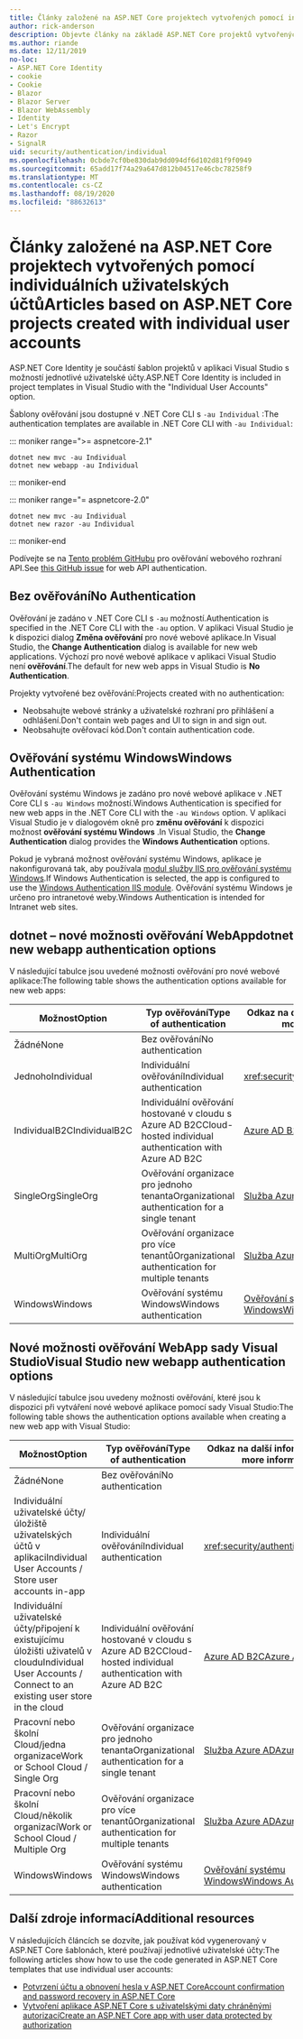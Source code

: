 ```yaml
---
title: Články založené na ASP.NET Core projektech vytvořených pomocí individuálních uživatelských účtů
author: rick-anderson
description: Objevte články na základě ASP.NET Core projektů vytvořených pomocí individuálních uživatelských účtů.
ms.author: riande
ms.date: 12/11/2019
no-loc:
- ASP.NET Core Identity
- cookie
- Cookie
- Blazor
- Blazor Server
- Blazor WebAssembly
- Identity
- Let's Encrypt
- Razor
- SignalR
uid: security/authentication/individual
ms.openlocfilehash: 0cbde7cf0be830dab9dd094df6d102d81f9f0949
ms.sourcegitcommit: 65add17f74a29a647d812b04517e46cbc78258f9
ms.translationtype: MT
ms.contentlocale: cs-CZ
ms.lasthandoff: 08/19/2020
ms.locfileid: "88632613"
---
```

# <a name="articles-based-on-aspnet-core-projects-created-with-individual-user-accounts"></a><span data-ttu-id="95f9b-103">Články založené na ASP.NET Core projektech vytvořených pomocí individuálních uživatelských účtů</span><span class="sxs-lookup"><span data-stu-id="95f9b-103">Articles based on ASP.NET Core projects created with individual user accounts</span></span>

<span data-ttu-id="95f9b-104">ASP.NET Core Identity je součástí šablon projektů v aplikaci Visual Studio s možností jednotlivé uživatelské účty.</span><span class="sxs-lookup"><span data-stu-id="95f9b-104">ASP.NET Core Identity is included in project templates in Visual Studio with the "Individual User Accounts" option.</span></span>

<span data-ttu-id="95f9b-105">Šablony ověřování jsou dostupné v .NET Core CLI s `-au Individual` :</span><span class="sxs-lookup"><span data-stu-id="95f9b-105">The authentication templates are available in .NET Core CLI with `-au Individual`:</span></span>

::: moniker range=">= aspnetcore-2.1"

```dotnetcli
dotnet new mvc -au Individual
dotnet new webapp -au Individual
```

::: moniker-end

::: moniker range="= aspnetcore-2.0"

```dotnetcli
dotnet new mvc -au Individual
dotnet new razor -au Individual
```

::: moniker-end

<span data-ttu-id="95f9b-106">Podívejte se na [Tento problém GitHubu](https://github.com/dotnet/AspNetCore/issues/5833) pro ověřování webového rozhraní API.</span><span class="sxs-lookup"><span data-stu-id="95f9b-106">See [this GitHub issue](https://github.com/dotnet/AspNetCore/issues/5833) for web API authentication.</span></span>

<a name="no"></a>

## <a name="no-authentication"></a><span data-ttu-id="95f9b-107">Bez ověřování</span><span class="sxs-lookup"><span data-stu-id="95f9b-107">No Authentication</span></span>

<span data-ttu-id="95f9b-108">Ověřování je zadáno v .NET Core CLI s `-au` možností.</span><span class="sxs-lookup"><span data-stu-id="95f9b-108">Authentication is specified in the .NET Core CLI with the `-au` option.</span></span> <span data-ttu-id="95f9b-109">V aplikaci Visual Studio je k dispozici dialog **Změna ověřování** pro nové webové aplikace.</span><span class="sxs-lookup"><span data-stu-id="95f9b-109">In Visual Studio, the **Change Authentication** dialog is available for new web applications.</span></span> <span data-ttu-id="95f9b-110">Výchozí pro nové webové aplikace v aplikaci Visual Studio není **ověřování**.</span><span class="sxs-lookup"><span data-stu-id="95f9b-110">The default for new web apps in Visual Studio is **No Authentication**.</span></span>

<span data-ttu-id="95f9b-111">Projekty vytvořené bez ověřování:</span><span class="sxs-lookup"><span data-stu-id="95f9b-111">Projects created with no authentication:</span></span>

* <span data-ttu-id="95f9b-112">Neobsahujte webové stránky a uživatelské rozhraní pro přihlášení a odhlášení.</span><span class="sxs-lookup"><span data-stu-id="95f9b-112">Don't contain web pages and UI to sign in and sign out.</span></span>
* <span data-ttu-id="95f9b-113">Neobsahujte ověřovací kód.</span><span class="sxs-lookup"><span data-stu-id="95f9b-113">Don't contain authentication code.</span></span>

<a name="win"></a>

## <a name="windows-authentication"></a><span data-ttu-id="95f9b-114">Ověřování systému Windows</span><span class="sxs-lookup"><span data-stu-id="95f9b-114">Windows Authentication</span></span>

<span data-ttu-id="95f9b-115">Ověřování systému Windows je zadáno pro nové webové aplikace v .NET Core CLI s `-au Windows` možností.</span><span class="sxs-lookup"><span data-stu-id="95f9b-115">Windows Authentication is specified for new web apps in the .NET Core CLI with the `-au Windows` option.</span></span> <span data-ttu-id="95f9b-116">V aplikaci Visual Studio je v dialogovém okně pro **změnu ověřování** k dispozici možnost **ověřování systému Windows** .</span><span class="sxs-lookup"><span data-stu-id="95f9b-116">In Visual Studio, the **Change Authentication** dialog provides the **Windows Authentication** options.</span></span>

<span data-ttu-id="95f9b-117">Pokud je vybraná možnost ověřování systému Windows, aplikace je nakonfigurovaná tak, aby používala [modul služby IIS pro ověřování systému Windows](xref:host-and-deploy/iis/modules).</span><span class="sxs-lookup"><span data-stu-id="95f9b-117">If Windows Authentication is selected, the app is configured to use the [Windows Authentication IIS module](xref:host-and-deploy/iis/modules).</span></span> <span data-ttu-id="95f9b-118">Ověřování systému Windows je určeno pro intranetové weby.</span><span class="sxs-lookup"><span data-stu-id="95f9b-118">Windows Authentication is intended for Intranet web sites.</span></span>

## <a name="dotnet-new-webapp-authentication-options"></a><span data-ttu-id="95f9b-119">dotnet – nové možnosti ověřování WebApp</span><span class="sxs-lookup"><span data-stu-id="95f9b-119">dotnet new webapp authentication options</span></span>

<span data-ttu-id="95f9b-120">V následující tabulce jsou uvedené možnosti ověřování pro nové webové aplikace:</span><span class="sxs-lookup"><span data-stu-id="95f9b-120">The following table shows the authentication options available for new web apps:</span></span>

| <span data-ttu-id="95f9b-121">Možnost</span><span class="sxs-lookup"><span data-stu-id="95f9b-121">Option</span></span> | <span data-ttu-id="95f9b-122">Typ ověřování</span><span class="sxs-lookup"><span data-stu-id="95f9b-122">Type of authentication</span></span> | <span data-ttu-id="95f9b-123">Odkaz na další informace</span><span class="sxs-lookup"><span data-stu-id="95f9b-123">Link for more information</span></span> |
 | ----------------- | ------------ | ---------- |
| <span data-ttu-id="95f9b-124">Žádné</span><span class="sxs-lookup"><span data-stu-id="95f9b-124">None</span></span>            |  <span data-ttu-id="95f9b-125">Bez ověřování</span><span class="sxs-lookup"><span data-stu-id="95f9b-125">No authentication</span></span> | | 
| <span data-ttu-id="95f9b-126">Jednoho</span><span class="sxs-lookup"><span data-stu-id="95f9b-126">Individual</span></span>      |  <span data-ttu-id="95f9b-127">Individuální ověřování</span><span class="sxs-lookup"><span data-stu-id="95f9b-127">Individual authentication</span></span> | <xref:security/authentication/identity>
| <span data-ttu-id="95f9b-128">IndividualB2C</span><span class="sxs-lookup"><span data-stu-id="95f9b-128">IndividualB2C</span></span>   |  <span data-ttu-id="95f9b-129">Individuální ověřování hostované v cloudu s Azure AD B2C</span><span class="sxs-lookup"><span data-stu-id="95f9b-129">Cloud-hosted individual authentication with Azure AD B2C</span></span> | [<span data-ttu-id="95f9b-130">Azure AD B2C</span><span class="sxs-lookup"><span data-stu-id="95f9b-130">Azure AD B2C</span></span>](/azure/active-directory-b2c/) |
| <span data-ttu-id="95f9b-131">SingleOrg</span><span class="sxs-lookup"><span data-stu-id="95f9b-131">SingleOrg</span></span>       |  <span data-ttu-id="95f9b-132">Ověřování organizace pro jednoho tenanta</span><span class="sxs-lookup"><span data-stu-id="95f9b-132">Organizational authentication for a single tenant</span></span> | [<span data-ttu-id="95f9b-133">Služba Azure AD</span><span class="sxs-lookup"><span data-stu-id="95f9b-133">Azure AD</span></span>](/azure/active-directory/develop/quickstart-v2-aspnet-core-webapp) |
| <span data-ttu-id="95f9b-134">MultiOrg</span><span class="sxs-lookup"><span data-stu-id="95f9b-134">MultiOrg</span></span>        |  <span data-ttu-id="95f9b-135">Ověřování organizace pro více tenantů</span><span class="sxs-lookup"><span data-stu-id="95f9b-135">Organizational authentication for multiple tenants</span></span> | [<span data-ttu-id="95f9b-136">Služba Azure AD</span><span class="sxs-lookup"><span data-stu-id="95f9b-136">Azure AD</span></span>](/azure/active-directory/develop/quickstart-v2-aspnet-core-webapp) |
| <span data-ttu-id="95f9b-137">Windows</span><span class="sxs-lookup"><span data-stu-id="95f9b-137">Windows</span></span>         |  <span data-ttu-id="95f9b-138">Ověřování systému Windows</span><span class="sxs-lookup"><span data-stu-id="95f9b-138">Windows authentication</span></span> | [<span data-ttu-id="95f9b-139">Ověřování systému Windows</span><span class="sxs-lookup"><span data-stu-id="95f9b-139">Windows Authentication</span></span>](xref:security/authentication/windowsauth)

## <a name="visual-studio-new-webapp-authentication-options"></a><span data-ttu-id="95f9b-140">Nové možnosti ověřování WebApp sady Visual Studio</span><span class="sxs-lookup"><span data-stu-id="95f9b-140">Visual Studio new webapp authentication options</span></span>

<span data-ttu-id="95f9b-141">V následující tabulce jsou uvedeny možnosti ověřování, které jsou k dispozici při vytváření nové webové aplikace pomocí sady Visual Studio:</span><span class="sxs-lookup"><span data-stu-id="95f9b-141">The following table shows the authentication options available when creating a new web app with Visual Studio:</span></span>

| <span data-ttu-id="95f9b-142">Možnost</span><span class="sxs-lookup"><span data-stu-id="95f9b-142">Option</span></span> | <span data-ttu-id="95f9b-143">Typ ověřování</span><span class="sxs-lookup"><span data-stu-id="95f9b-143">Type of authentication</span></span> | <span data-ttu-id="95f9b-144">Odkaz na další informace</span><span class="sxs-lookup"><span data-stu-id="95f9b-144">Link for more information</span></span> |
 | ----------------- | ------------ | ---------- |
| <span data-ttu-id="95f9b-145">Žádné</span><span class="sxs-lookup"><span data-stu-id="95f9b-145">None</span></span>            |  <span data-ttu-id="95f9b-146">Bez ověřování</span><span class="sxs-lookup"><span data-stu-id="95f9b-146">No authentication</span></span> | | 
| <span data-ttu-id="95f9b-147">Individuální uživatelské účty/úložiště uživatelských účtů v aplikaci</span><span class="sxs-lookup"><span data-stu-id="95f9b-147">Individual User Accounts / Store user accounts in-app</span></span> |  <span data-ttu-id="95f9b-148">Individuální ověřování</span><span class="sxs-lookup"><span data-stu-id="95f9b-148">Individual authentication</span></span> | <xref:security/authentication/identity> |
| <span data-ttu-id="95f9b-149">Individuální uživatelské účty/připojení k existujícímu úložišti uživatelů v cloudu</span><span class="sxs-lookup"><span data-stu-id="95f9b-149">Individual User Accounts / Connect to an existing user store in the cloud</span></span> |  <span data-ttu-id="95f9b-150">Individuální ověřování hostované v cloudu s Azure AD B2C</span><span class="sxs-lookup"><span data-stu-id="95f9b-150">Cloud-hosted individual authentication with Azure AD B2C</span></span> | [<span data-ttu-id="95f9b-151">Azure AD B2C</span><span class="sxs-lookup"><span data-stu-id="95f9b-151">Azure AD B2C</span></span>](/azure/active-directory-b2c/) |
| <span data-ttu-id="95f9b-152">Pracovní nebo školní Cloud/jedna organizace</span><span class="sxs-lookup"><span data-stu-id="95f9b-152">Work or School Cloud / Single Org</span></span>  |  <span data-ttu-id="95f9b-153">Ověřování organizace pro jednoho tenanta</span><span class="sxs-lookup"><span data-stu-id="95f9b-153">Organizational authentication for a single tenant</span></span> | [<span data-ttu-id="95f9b-154">Služba Azure AD</span><span class="sxs-lookup"><span data-stu-id="95f9b-154">Azure AD</span></span>](/azure/active-directory/develop/quickstart-v2-aspnet-core-webapp) |
| <span data-ttu-id="95f9b-155">Pracovní nebo školní Cloud/několik organizací</span><span class="sxs-lookup"><span data-stu-id="95f9b-155">Work or School Cloud / Multiple Org</span></span> |  <span data-ttu-id="95f9b-156">Ověřování organizace pro více tenantů</span><span class="sxs-lookup"><span data-stu-id="95f9b-156">Organizational authentication for multiple tenants</span></span> | [<span data-ttu-id="95f9b-157">Služba Azure AD</span><span class="sxs-lookup"><span data-stu-id="95f9b-157">Azure AD</span></span>](/azure/active-directory/develop/quickstart-v2-aspnet-core-webapp) |
| <span data-ttu-id="95f9b-158">Windows</span><span class="sxs-lookup"><span data-stu-id="95f9b-158">Windows</span></span>         |  <span data-ttu-id="95f9b-159">Ověřování systému Windows</span><span class="sxs-lookup"><span data-stu-id="95f9b-159">Windows authentication</span></span> | [<span data-ttu-id="95f9b-160">Ověřování systému Windows</span><span class="sxs-lookup"><span data-stu-id="95f9b-160">Windows Authentication</span></span>](xref:security/authentication/windowsauth)

## <a name="additional-resources"></a><span data-ttu-id="95f9b-161">Další zdroje informací</span><span class="sxs-lookup"><span data-stu-id="95f9b-161">Additional resources</span></span>

<span data-ttu-id="95f9b-162">V následujících článcích se dozvíte, jak používat kód vygenerovaný v ASP.NET Core šablonách, které používají jednotlivé uživatelské účty:</span><span class="sxs-lookup"><span data-stu-id="95f9b-162">The following articles show how to use the code generated in ASP.NET Core templates that use individual user accounts:</span></span>

* [<span data-ttu-id="95f9b-163">Potvrzení účtu a obnovení hesla v ASP.NET Core</span><span class="sxs-lookup"><span data-stu-id="95f9b-163">Account confirmation and password recovery in ASP.NET Core</span></span>](xref:security/authentication/accconfirm)
* [<span data-ttu-id="95f9b-164">Vytvoření aplikace ASP.NET Core s uživatelskými daty chráněnými autorizací</span><span class="sxs-lookup"><span data-stu-id="95f9b-164">Create an ASP.NET Core app with user data protected by authorization</span></span>](xref:security/authorization/secure-data)
